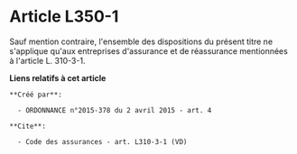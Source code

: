 # Article L350-1

Sauf mention contraire, l'ensemble des dispositions du présent titre ne s'applique qu'aux entreprises d'assurance et de
réassurance mentionnées à l'article L. 310-3-1.

**Liens relatifs à cet article**

	**Créé par**:

	  - ORDONNANCE n°2015-378 du 2 avril 2015 - art. 4

	**Cite**:

	  - Code des assurances - art. L310-3-1 (VD)
